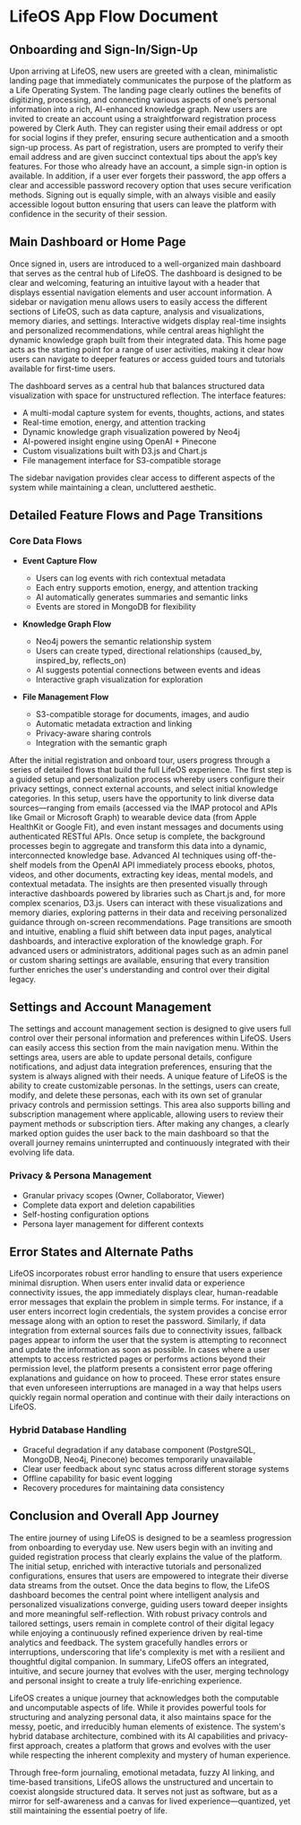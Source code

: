# LifeOS App Flow Document

## Onboarding and Sign-In/Sign-Up
Upon arriving at LifeOS, new users are greeted with a clean, minimalistic landing page that immediately communicates the purpose of the platform as a Life Operating System. The landing page clearly outlines the benefits of digitizing, processing, and connecting various aspects of one’s personal information into a rich, AI-enhanced knowledge graph. New users are invited to create an account using a straightforward registration process powered by Clerk Auth. They can register using their email address or opt for social logins if they prefer, ensuring secure authentication and a smooth sign-up process. As part of registration, users are prompted to verify their email address and are given succinct contextual tips about the app’s key features. For those who already have an account, a simple sign-in option is available. In addition, if a user ever forgets their password, the app offers a clear and accessible password recovery option that uses secure verification methods. Signing out is equally simple, with an always visible and easily accessible logout button ensuring that users can leave the platform with confidence in the security of their session.

## Main Dashboard or Home Page
Once signed in, users are introduced to a well-organized main dashboard that serves as the central hub of LifeOS. The dashboard is designed to be clear and welcoming, featuring an intuitive layout with a header that displays essential navigation elements and user account information. A sidebar or navigation menu allows users to easily access the different sections of LifeOS, such as data capture, analysis and visualizations, memory diaries, and settings. Interactive widgets display real-time insights and personalized recommendations, while central areas highlight the dynamic knowledge graph built from their integrated data. This home page acts as the starting point for a range of user activities, making it clear how users can navigate to deeper features or access guided tours and tutorials available for first-time users.

The dashboard serves as a central hub that balances structured data visualization with space for unstructured reflection. The interface features:

- A multi-modal capture system for events, thoughts, actions, and states
- Real-time emotion, energy, and attention tracking
- Dynamic knowledge graph visualization powered by Neo4j
- AI-powered insight engine using OpenAI + Pinecone
- Custom visualizations built with D3.js and Chart.js
- File management interface for S3-compatible storage

The sidebar navigation provides clear access to different aspects of the system while maintaining a clean, uncluttered aesthetic.

## Detailed Feature Flows and Page Transitions

### Core Data Flows
- **Event Capture Flow**
  - Users can log events with rich contextual metadata
  - Each entry supports emotion, energy, and attention tracking
  - AI automatically generates summaries and semantic links
  - Events are stored in MongoDB for flexibility

- **Knowledge Graph Flow**
  - Neo4j powers the semantic relationship system
  - Users can create typed, directional relationships (caused_by, inspired_by, reflects_on)
  - AI suggests potential connections between events and ideas
  - Interactive graph visualization for exploration

- **File Management Flow**
  - S3-compatible storage for documents, images, and audio
  - Automatic metadata extraction and linking
  - Privacy-aware sharing controls
  - Integration with the semantic graph

After the initial registration and onboard tour, users progress through a series of detailed flows that build the full LifeOS experience. The first step is a guided setup and personalization process whereby users configure their privacy settings, connect external accounts, and select initial knowledge categories. In this setup, users have the opportunity to link diverse data sources—ranging from emails (accessed via the IMAP protocol and APIs like Gmail or Microsoft Graph) to wearable device data (from Apple HealthKit or Google Fit), and even instant messages and documents using authenticated RESTful APIs. Once setup is complete, the background processes begin to aggregate and transform this data into a dynamic, interconnected knowledge base. Advanced AI techniques using off-the-shelf models from the OpenAI API immediately process ebooks, photos, videos, and other documents, extracting key ideas, mental models, and contextual metadata. The insights are then presented visually through interactive dashboards powered by libraries such as Chart.js and, for more complex scenarios, D3.js. Users can interact with these visualizations and memory diaries, exploring patterns in their data and receiving personalized guidance through on-screen recommendations. Page transitions are smooth and intuitive, enabling a fluid shift between data input pages, analytical dashboards, and interactive exploration of the knowledge graph. For advanced users or administrators, additional pages such as an admin panel or custom sharing settings are available, ensuring that every transition further enriches the user's understanding and control over their digital legacy.

## Settings and Account Management
The settings and account management section is designed to give users full control over their personal information and preferences within LifeOS. Users can easily access this section from the main navigation menu. Within the settings area, users are able to update personal details, configure notifications, and adjust data integration preferences, ensuring that the system is always aligned with their needs. A unique feature of LifeOS is the ability to create customizable personas. In the settings, users can create, modify, and delete these personas, each with its own set of granular privacy controls and permission settings. This area also supports billing and subscription management where applicable, allowing users to review their payment methods or subscription tiers. After making any changes, a clearly marked option guides the user back to the main dashboard so that the overall journey remains uninterrupted and continuously integrated with their evolving life data.

### Privacy & Persona Management
- Granular privacy scopes (Owner, Collaborator, Viewer)
- Complete data export and deletion capabilities
- Self-hosting configuration options
- Persona layer management for different contexts

## Error States and Alternate Paths
LifeOS incorporates robust error handling to ensure that users experience minimal disruption. When users enter invalid data or experience connectivity issues, the app immediately displays clear, human-readable error messages that explain the problem in simple terms. For instance, if a user enters incorrect login credentials, the system provides a concise error message along with an option to reset the password. Similarly, if data integration from external sources fails due to connectivity issues, fallback pages appear to inform the user that the system is attempting to reconnect and update the information as soon as possible. In cases where a user attempts to access restricted pages or performs actions beyond their permission level, the platform presents a consistent error page offering explanations and guidance on how to proceed. These error states ensure that even unforeseen interruptions are managed in a way that helps users quickly regain normal operation and continue with their daily interactions on LifeOS.

### Hybrid Database Handling
- Graceful degradation if any database component (PostgreSQL, MongoDB, Neo4j, Pinecone) becomes temporarily unavailable
- Clear user feedback about sync status across different storage systems
- Offline capability for basic event logging
- Recovery procedures for maintaining data consistency

## Conclusion and Overall App Journey
The entire journey of using LifeOS is designed to be a seamless progression from onboarding to everyday use. New users begin with an inviting and guided registration process that clearly explains the value of the platform. The initial setup, enriched with interactive tutorials and personalized configurations, ensures that users are empowered to integrate their diverse data streams from the outset. Once the data begins to flow, the LifeOS dashboard becomes the central point where intelligent analysis and personalized visualizations converge, guiding users toward deeper insights and more meaningful self-reflection. With robust privacy controls and tailored settings, users remain in complete control of their digital legacy while enjoying a continuously refined experience driven by real-time analytics and feedback. The system gracefully handles errors or interruptions, underscoring that life's complexity is met with a resilient and thoughtful digital companion. In summary, LifeOS offers an integrated, intuitive, and secure journey that evolves with the user, merging technology and personal insight to create a truly life-enriching experience.

LifeOS creates a unique journey that acknowledges both the computable and uncomputable aspects of life. While it provides powerful tools for structuring and analyzing personal data, it also maintains space for the messy, poetic, and irreducibly human elements of existence. The system's hybrid database architecture, combined with its AI capabilities and privacy-first approach, creates a platform that grows and evolves with the user while respecting the inherent complexity and mystery of human experience.

Through free-form journaling, emotional metadata, fuzzy AI linking, and time-based transitions, LifeOS allows the unstructured and uncertain to coexist alongside structured data. It serves not just as software, but as a mirror for self-awareness and a canvas for lived experience—quantized, yet still maintaining the essential poetry of life.